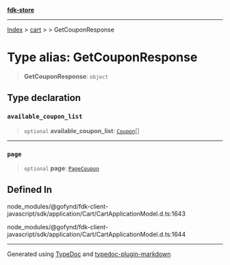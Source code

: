 [**fdk-store**](../../../README.md)
***

[Index](../../../API.md) > [cart](../../README.md) > [<internal>](../README.md) > GetCouponResponse

# Type alias: GetCouponResponse

> **GetCouponResponse**: `object`

## Type declaration

### `available_coupon_list`

> `optional` **available\_coupon\_list**: [`Coupon`](type-alias.Coupon.md)[]

***

### `page`

> `optional` **page**: [`PageCoupon`](type-alias.PageCoupon.md)

## Defined In

node\_modules/@gofynd/fdk-client-javascript/sdk/application/Cart/CartApplicationModel.d.ts:1643

node\_modules/@gofynd/fdk-client-javascript/sdk/application/Cart/CartApplicationModel.d.ts:1644

***
Generated using [TypeDoc](https://typedoc.org/) and [typedoc-plugin-markdown](https://www.npmjs.com/package/typedoc-plugin-markdown)
